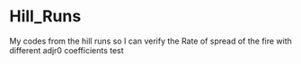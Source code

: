 # Hill_Runs
My codes from the hill runs so I can verify the Rate of spread of the fire with different adjr0 coefficients
test

